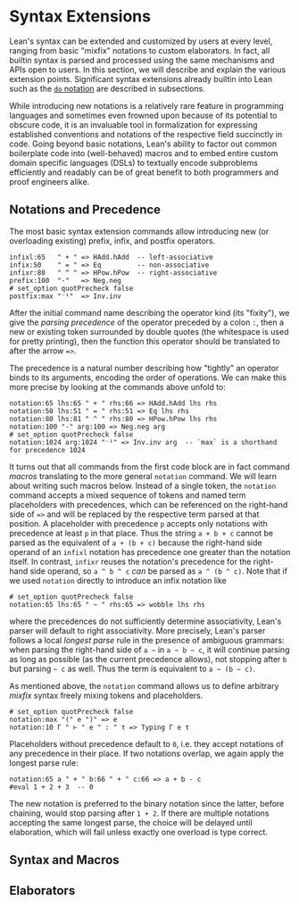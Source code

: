 # Syntax Extensions

Lean's syntax can be extended and customized by users at every level, ranging from basic "mixfix" notations to custom elaborators.
In fact, all builtin syntax is parsed and processed using the same mechanisms and APIs open to users.
In this section, we will describe and explain the various extension points.
Significant syntax extensions already builtin into Lean such as the [`do` notation](./do.md) are described in subsections.

While introducing new notations is a relatively rare feature in programming languages and sometimes even frowned upon because of its potential to obscure code, it is an invaluable tool in formalization for expressing established conventions and notations of the respective field succinctly in code.
Going beyond basic notations, Lean's ability to factor out common boilerplate code into (well-behaved) macros and to embed entire custom domain specific languages (DSLs) to textually encode subproblems efficiently and readably can be of great benefit to both programmers and proof engineers alike.

## Notations and Precedence

The most basic syntax extension commands allow introducing new (or overloading existing) prefix, infix, and postfix operators.

```lean
infixl:65   " + " => HAdd.hAdd  -- left-associative
infix:50    " = " => Eq         -- non-associative
infixr:80   " ^ " => HPow.hPow  -- right-associative
prefix:100  "-"   => Neg.neg
# set_option quotPrecheck false
postfix:max "⁻¹"  => Inv.inv
```

After the initial command name describing the operator kind (its "fixity"), we give the *parsing precedence* of the operator preceded by a colon `:`, then a new or existing token surrounded by double quotes (the whitespace is used for pretty printing), then the function this operator should be translated to after the arrow `=>`.

The precedence is a natural number describing how "tightly" an operator binds to its arguments, encoding the order of operations.
We can make this more precise by looking at the commands above unfold to:

```lean
notation:65 lhs:65 " + " rhs:66 => HAdd.hAdd lhs rhs
notation:50 lhs:51 " = " rhs:51 => Eq lhs rhs
notation:80 lhs:81 " ^ " rhs:80 => HPow.hPow lhs rhs
notation:100 "-" arg:100 => Neg.neg arg
# set_option quotPrecheck false
notation:1024 arg:1024 "⁻¹" => Inv.inv arg  -- `max` is a shorthand for precedence 1024
```

It turns out that all commands from the first code block are in fact command *macros* translating to the more general `notation` command.
We will learn about writing such macros below.
Instead of a single token, the `notation` command accepts a mixed sequence of tokens and named term placeholders with precedences, which can be referenced on the right-hand side of `=>` and will be replaced by the respective term parsed at that position.
A placeholder with precedence `p` accepts only notations with precedence at least `p` in that place.
Thus the string `a + b + c` cannot be parsed as the equivalent of `a + (b + c)` because the right-hand side operand of an `infixl` notation has precedence one greater than the notation itself.
In contrast, `infixr` reuses the notation's precedence for the right-hand side operand, so `a ^ b ^ c` *can* be parsed as `a ^ (b ^ c)`.
Note that if we used `notation` directly to introduce an infix notation like
```lean
# set_option quotPrecheck false
notation:65 lhs:65 " ~ " rhs:65 => wobble lhs rhs
```
where the precedences do not sufficiently determine associativity, Lean's parser will default to right associativity.
More precisely, Lean's parser follows a local *longest parse* rule in the presence of ambiguous grammars: when parsing the right-hand side of `a ~` in `a ~ b ~ c`, it will continue parsing as long as possible (as the current precedence allows), not stopping after `b` but parsing `~ c` as well.
Thus the term is equivalent to `a ~ (b ~ c)`.

As mentioned above, the `notation` command allows us to define arbitrary *mixfix* syntax freely mixing tokens and placeholders.
```lean
# set_option quotPrecheck false
notation:max "(" e ")" => e
notation:10 Γ " ⊢ " e " : " τ => Typing Γ e τ
```
Placeholders without precedence default to `0`, i.e. they accept notations of any precedence in their place.
If two notations overlap, we again apply the longest parse rule:
```lean
notation:65 a " + " b:66 " + " c:66 => a + b - c
#eval 1 + 2 + 3  -- 0
```
The new notation is preferred to the binary notation since the latter, before chaining, would stop parsing after `1 + 2`.
If there are multiple notations accepting the same longest parse, the choice will be delayed until elaboration, which will fail unless exactly one overload is type correct.

## Syntax and Macros

## Elaborators
